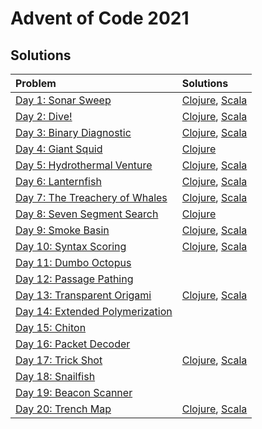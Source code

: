 # Advent of Code 2021

## Solutions 

| Problem      | Solutions | 
| :---        |    :----   | 
| [Day 1: Sonar Sweep](https://adventofcode.com/2021/day/1)      | [Clojure](clojure/aoc/src/aoc/day01.clj), [Scala](scala/aoc/src/main/scala/adventofcode/Day1/Day1.scala)       | 
| [Day 2: Dive!](https://adventofcode.com/2021/day/2)  | [Clojure](clojure/aoc/src/aoc/day02.clj), [Scala](scala/aoc/src/main/scala/adventofcode/Day2/Day2.scala)    | 
| [Day 3: Binary Diagnostic](https://adventofcode.com/2021/day/3) | [Clojure](clojure/aoc/src/aoc/day03.clj), [Scala](scala/aoc/src/main/scala/adventofcode/Day3/Day3.scala) | 
| [Day 4: Giant Squid](https://adventofcode.com/2021/day/4) | [Clojure](clojure/aoc/src/aoc/day04.clj) | 
| [Day 5: Hydrothermal Venture](https://adventofcode.com/2021/day/5) | [Clojure](clojure/aoc/src/aoc/day05.clj), [Scala](scala/aoc/src/main/scala/adventofcode/Day5/Day5.scala) | 
| [Day 6: Lanternfish](https://adventofcode.com/2021/day/6) | [Clojure](clojure/aoc/src/aoc/day06.clj), [Scala](scala/aoc/src/main/scala/adventofcode/Day6/Day6.scala) | 
| [Day 7: The Treachery of Whales](https://adventofcode.com/2021/day/7) | [Clojure](clojure/aoc/src/aoc/day07.clj), [Scala](scala/aoc/src/main/scala/adventofcode/Day7/Day7.scala) | 
| [Day 8: Seven Segment Search](https://adventofcode.com/2021/day/8) | [Clojure](clojure/aoc/src/aoc/day08.clj) | 
| [Day 9: Smoke Basin](https://adventofcode.com/2021/day/9) | [Clojure](clojure/aoc/src/aoc/day09.clj), [Scala](scala/aoc/src/main/scala/adventofcode/Day9/Day9.scala) |
| [Day 10: Syntax Scoring](https://adventofcode.com/2021/day/10) | [Clojure](clojure/aoc/src/aoc/day10.clj), [Scala](scala/aoc/src/main/scala/adventofcode/Day10/Day10.scala) |
| [Day 11: Dumbo Octopus](https://adventofcode.com/2021/day/11) | |
| [Day 12: Passage Pathing](https://adventofcode.com/2021/day/12) |  |
| [Day 13: Transparent Origami](https://adventofcode.com/2021/day/13) | [Clojure](clojure/aoc/src/aoc/day13.clj), [Scala](scala/aoc/src/main/scala/adventofcode/Day13/Day13.scala) |
| [Day 14: Extended Polymerization](https://adventofcode.com/2021/day/14) |  |
| [Day 15: Chiton](https://adventofcode.com/2021/day/15) |  |
| [Day 16: Packet Decoder](https://adventofcode.com/2021/day/16) |  |
| [Day 17: Trick Shot](https://adventofcode.com/2021/day/17) |  [Clojure](clojure/aoc/src/aoc/day17.clj), [Scala](scala/aoc/src/main/scala/adventofcode/Day17/Day17.scala) |
| [Day 18: Snailfish](https://adventofcode.com/2021/day/18) |   |
| [Day 19: Beacon Scanner](https://adventofcode.com/2021/day/19) |  |
| [Day 20: Trench Map](https://adventofcode.com/2021/day/20) |  [Clojure](clojure/aoc/src/aoc/day20.clj), [Scala](scala/aoc/src/main/scala/adventofcode/Day20/Day20.scala) |